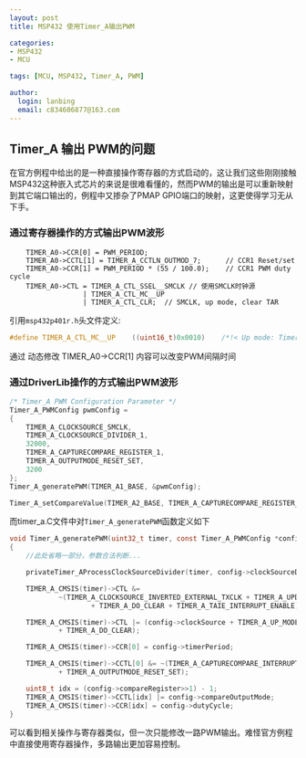 ```yaml
---
layout: post
title: MSP432 使用Timer_A输出PWM

categories:
- MSP432
- MCU

tags: [MCU, MSP432, Timer_A, PWM]

author:
  login: lanbing
  email: c834606877@163.com
---
```



## Timer_A 输出 PWM的问题

在官方例程中给出的是一种直接操作寄存器的方式启动的，这让我们这些刚刚接触MSP432这种嵌入式芯片的来说是很难看懂的，然而PWM的输出是可以重新映射到其它端口输出的，例程中又掺杂了PMAP GPIO端口的映射，这更使得学习无从下手。

### 通过寄存器操作的方式输出PWM波形

```
    TIMER_A0->CCR[0] = PWM_PERIOD;
    TIMER_A0->CCTL[1] = TIMER_A_CCTLN_OUTMOD_7;      // CCR1 Reset/set
    TIMER_A0->CCR[1] = PWM_PERIOD * (55 / 100.0);    // CCR1 PWM duty cycle
    TIMER_A0->CTL = TIMER_A_CTL_SSEL__SMCLK // 使用SMCLK时钟源
                  | TIMER_A_CTL_MC__UP   
                  | TIMER_A_CTL_CLR;  // SMCLK, up mode, clear TAR
```


引用`msp432p401r.h`头文件定义:
```c
#define TIMER_A_CTL_MC__UP    ((uint16_t)0x0010)    /*!< Up mode: Timer counts up to TAxCCR0 */
```
通过 动态修改 TIMER_A0->CCR[1] 内容可以改变PWM间隔时间


### 通过DriverLib操作的方式输出PWM波形
```c
/* Timer_A PWM Configuration Parameter */
Timer_A_PWMConfig pwmConfig =
{
    TIMER_A_CLOCKSOURCE_SMCLK,
    TIMER_A_CLOCKSOURCE_DIVIDER_1,
    32000,
    TIMER_A_CAPTURECOMPARE_REGISTER_1,
    TIMER_A_OUTPUTMODE_RESET_SET,
    3200
};
Timer_A_generatePWM(TIMER_A1_BASE, &pwmConfig);

Timer_A_setCompareValue(TIMER_A2_BASE, TIMER_A_CAPTURECOMPARE_REGISTER_1, PWM_PERIOD * (50/100.0f)); //动态设置PWM 间隔时间
```

而timer_a.C文件中对`Timer_A_generatePWM`函数定义如下

```c
void Timer_A_generatePWM(uint32_t timer, const Timer_A_PWMConfig *config)
{
    //此处省略一部分，参数合法判断...

    privateTimer_AProcessClockSourceDivider(timer, config->clockSourceDivider);

    TIMER_A_CMSIS(timer)->CTL &=
            ~(TIMER_A_CLOCKSOURCE_INVERTED_EXTERNAL_TXCLK + TIMER_A_UPDOWN_MODE
                    + TIMER_A_DO_CLEAR + TIMER_A_TAIE_INTERRUPT_ENABLE);

    TIMER_A_CMSIS(timer)->CTL |= (config->clockSource + TIMER_A_UP_MODE
            + TIMER_A_DO_CLEAR);

    TIMER_A_CMSIS(timer)->CCR[0] = config->timerPeriod;

    TIMER_A_CMSIS(timer)->CCTL[0] &= ~(TIMER_A_CAPTURECOMPARE_INTERRUPT_ENABLE
            + TIMER_A_OUTPUTMODE_RESET_SET);

    uint8_t idx = (config->compareRegister>>1) - 1;
    TIMER_A_CMSIS(timer)->CCTL[idx] |= config->compareOutputMode;
    TIMER_A_CMSIS(timer)->CCR[idx] = config->dutyCycle;
}
```
可以看到相关操作与寄存器类似，但一次只能修改一路PWM输出。难怪官方例程中直接使用寄存器操作，多路输出更加容易控制。
